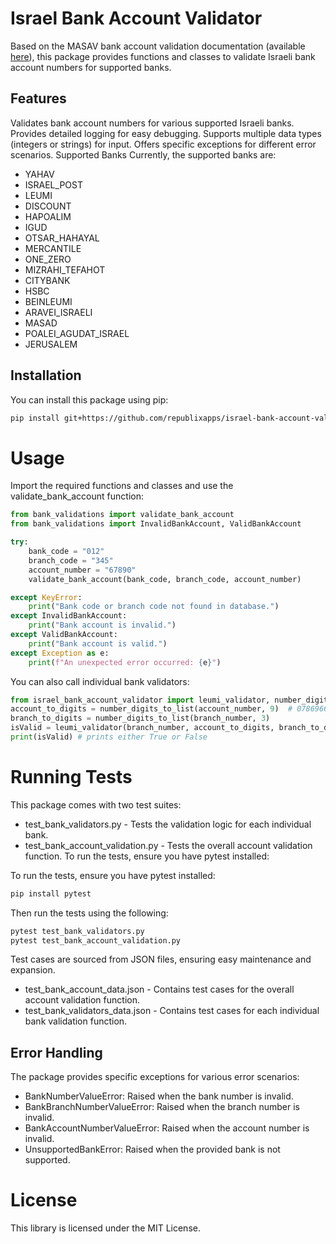 # Israel Bank Account Validator
Based on the MASAV bank account validation documentation (available [here](https://www.masav.co.il/media/2473/bdikat_hukiot_heshbon.pdf)), this package provides functions and classes to validate Israeli bank account numbers for supported banks.

## Features
Validates bank account numbers for various supported Israeli banks.
Provides detailed logging for easy debugging.
Supports multiple data types (integers or strings) for input.
Offers specific exceptions for different error scenarios.
Supported Banks
Currently, the supported banks are:

+ YAHAV
+ ISRAEL_POST
+ LEUMI
+ DISCOUNT
+ HAPOALIM
+ IGUD
+ OTSAR_HAHAYAL
+ MERCANTILE
+ ONE_ZERO
+ MIZRAHI_TEFAHOT
+ CITYBANK
+ HSBC
+ BEINLEUMI
+ ARAVEI_ISRAELI
+ MASAD
+ POALEI_AGUDAT_ISRAEL
+ JERUSALEM

## Installation
You can install this package using pip:

```bash
pip install git+https://github.com/republixapps/israel-bank-account-validator.git@rc#egg=israel_bank_account_validator
```

# Usage
Import the required functions and classes and use the validate_bank_account function:

```python
from bank_validations import validate_bank_account
from bank_validations import InvalidBankAccount, ValidBankAccount

try:
    bank_code = "012"
    branch_code = "345"
    account_number = "67890"
    validate_bank_account(bank_code, branch_code, account_number)

except KeyError:
    print("Bank code or branch code not found in database.")
except InvalidBankAccount:
    print("Bank account is invalid.")
except ValidBankAccount:
    print("Bank account is valid.")
except Exception as e:
    print(f"An unexpected error occurred: {e}")
```

You can also call individual bank validators:
```python
from israel_bank_account_validator import leumi_validator, number_digits_to_list
account_to_digits = number_digits_to_list(account_number, 9)  # 07869660
branch_to_digits = number_digits_to_list(branch_number, 3)
isValid = leumi_validator(branch_number, account_to_digits, branch_to_digits)
print(isValid) # prints either True or False
```

# Running Tests
This package comes with two test suites:

+ test_bank_validators.py - Tests the validation logic for each individual bank.
+ test_bank_account_validation.py - Tests the overall account validation function.
To run the tests, ensure you have pytest installed:

To run the tests, ensure you have pytest installed:
```bash
pip install pytest
```

Then run the tests using the following:

```bash
pytest test_bank_validators.py
pytest test_bank_account_validation.py
````
Test cases are sourced from JSON files, ensuring easy maintenance and expansion.
+ test_bank_account_data.json - Contains test cases for the overall account validation function.
+ test_bank_validators_data.json - Contains test cases for each individual bank validation function.

## Error Handling
The package provides specific exceptions for various error scenarios:

+ BankNumberValueError: Raised when the bank number is invalid.
+ BankBranchNumberValueError: Raised when the branch number is invalid.
+ BankAccountNumberValueError: Raised when the account number is invalid.
+ UnsupportedBankError: Raised when the provided bank is not supported.

# License
This library is licensed under the MIT License.